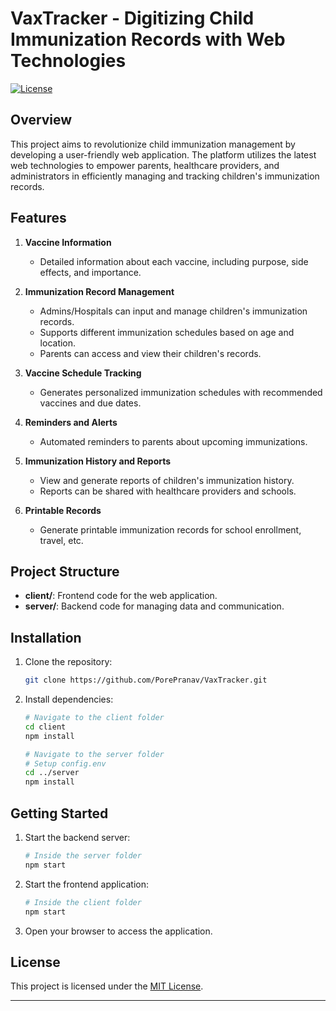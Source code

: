 # VaxTracker - Digitizing Child Immunization Records with Web Technologies

[![License](https://img.shields.io/badge/license-MIT-blue.svg)](https://opensource.org/licenses/MIT)

## Overview

This project aims to revolutionize child immunization management by developing a user-friendly web application. The platform utilizes the latest web technologies to empower parents, healthcare providers, and administrators in efficiently managing and tracking children's immunization records.

## Features

1. **Vaccine Information**

   - Detailed information about each vaccine, including purpose, side effects, and importance.

2. **Immunization Record Management**

   - Admins/Hospitals can input and manage children's immunization records.
   - Supports different immunization schedules based on age and location.
   - Parents can access and view their children's records.

3. **Vaccine Schedule Tracking**

   - Generates personalized immunization schedules with recommended vaccines and due dates.

4. **Reminders and Alerts**

   - Automated reminders to parents about upcoming immunizations.

5. **Immunization History and Reports**

   - View and generate reports of children's immunization history.
   - Reports can be shared with healthcare providers and schools.

6. **Printable Records**
   - Generate printable immunization records for school enrollment, travel, etc.

## Project Structure

- **client/**: Frontend code for the web application.
- **server/**: Backend code for managing data and communication.

## Installation

1. Clone the repository:

   ```bash
   git clone https://github.com/PorePranav/VaxTracker.git
   ```

2. Install dependencies:

   ```bash
   # Navigate to the client folder
   cd client
   npm install

   # Navigate to the server folder
   # Setup config.env
   cd ../server
   npm install
   ```

## Getting Started

1. Start the backend server:

   ```bash
   # Inside the server folder
   npm start
   ```

2. Start the frontend application:

   ```bash
   # Inside the client folder
   npm start
   ```

3. Open your browser to access the application.

## License

This project is licensed under the [MIT License](LICENSE).

---
